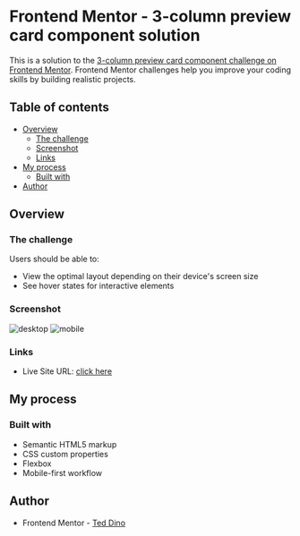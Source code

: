 # Frontend Mentor - 3-column preview card component solution
This is a solution to the [3-column preview card component challenge on Frontend Mentor](https://www.frontendmentor.io/challenges/3column-preview-card-component-pH92eAR2-). Frontend Mentor challenges help you improve your coding skills by building realistic projects. 
## Table of contents
- [Overview](#overview)
  - [The challenge](#the-challenge)
  - [Screenshot](#screenshot)
  - [Links](#links)
- [My process](#my-process)
  - [Built with](#built-with)
- [Author](#author)
## Overview
### The challenge
Users should be able to:
- View the optimal layout depending on their device's screen size
- See hover states for interactive elements

### Screenshot

![desktop](https://user-images.githubusercontent.com/84649871/132993329-f1333997-293e-4417-9a77-85616a8a3a2e.png)
![mobile](https://user-images.githubusercontent.com/84649871/132993322-5fec7ab8-6b47-4fdb-afe3-0074c369b818.png)

### Links

- Live Site URL: [click here](https://ted-dino.github.io/Frontend-Mentor/Three%20Column%20Preview%20Card/)
## My process
### Built with
- Semantic HTML5 markup
- CSS custom properties
- Flexbox
- Mobile-first workflow
## Author
- Frontend Mentor - [Ted Dino](https://www.frontendmentor.io/profile/ted-dino)
